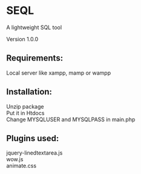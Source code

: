 # SEQL
A lightweight SQL tool

Version 1.0.0

<h2>Requirements:</h2>

Local server like xampp, mamp or wampp


<h2>Installation:</h2>


Unzip package<br />
Put it in Htdocs<br />
Change MYSQLUSER and MYSQLPASS in main.php<br />


<h2>Plugins used:</h2>

jquery-linedtextarea.js<br />
wow.js<br />
animate.css<br />
